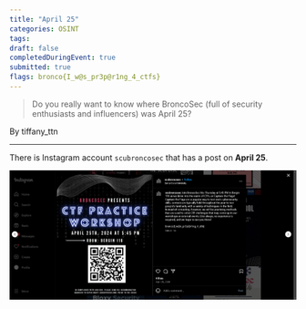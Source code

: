 ```yaml
---
title: "April 25"
categories: OSINT
tags: 
draft: false
completedDuringEvent: true
submitted: true
flags: bronco{I_w@s_pr3p@r1ng_4_ctfs}
---
```

> Do you really want to know where BroncoSec (full of security enthusiasts and influencers) was April 25?

By tiffany_ttn

---

There is Instagram account `scubroncosec` that has a post on **April 25**.

![alt text](image.png)
